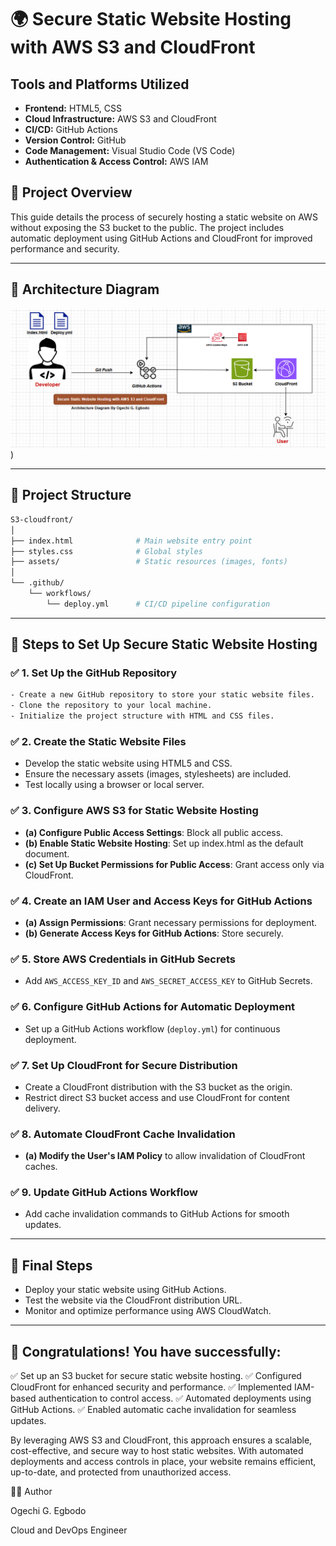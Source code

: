 # 🌍 Secure Static Website Hosting with AWS S3 and CloudFront

## Tools and Platforms Utilized
- **Frontend:** HTML5, CSS
- **Cloud Infrastructure:** AWS S3 and CloudFront
- **CI/CD:** GitHub Actions
- **Version Control:** GitHub
- **Code Management:** Visual Studio Code (VS Code)
- **Authentication & Access Control:** AWS IAM

## 📌 Project Overview 
This guide details the process of securely hosting a static website on AWS without exposing the S3 bucket to the public. The project includes automatic deployment using GitHub Actions and CloudFront for improved performance and security.

---
## 📐 Architecture Diagram
![Alt Text](https://github.com/Trivancee/AWS-S3-Cloudfront-Hosting/blob/1047dd3864a29f6e2575967551d96573ef092949/static-website-hosting.PNG))

---

## 📂 Project Structure
```sh
S3-cloudfront/
│
├── index.html              # Main website entry point
├── styles.css              # Global styles
├── assets/                 # Static resources (images, fonts)
│
└── .github/
    └── workflows/
        └── deploy.yml      # CI/CD pipeline configuration
```
---

## 🔧 Steps to Set Up Secure Static Website Hosting

### ✅ **1. Set Up the GitHub Repository**
```sh
- Create a new GitHub repository to store your static website files.
- Clone the repository to your local machine.
- Initialize the project structure with HTML and CSS files.
```

### ✅ **2. Create the Static Website Files**
- Develop the static website using HTML5 and CSS.
- Ensure the necessary assets (images, stylesheets) are included.
- Test locally using a browser or local server.

### ✅ **3. Configure AWS S3 for Static Website Hosting**
- **(a) Configure Public Access Settings**: Block all public access.
- **(b) Enable Static Website Hosting**: Set up index.html as the default document.
- **(c) Set Up Bucket Permissions for Public Access**: Grant access only via CloudFront.

### ✅ **4. Create an IAM User and Access Keys for GitHub Actions**
- **(a) Assign Permissions**: Grant necessary permissions for deployment.
- **(b) Generate Access Keys for GitHub Actions**: Store securely.

### ✅ **5. Store AWS Credentials in GitHub Secrets**
- Add `AWS_ACCESS_KEY_ID` and `AWS_SECRET_ACCESS_KEY` to GitHub Secrets.

### ✅ **6. Configure GitHub Actions for Automatic Deployment**
- Set up a GitHub Actions workflow (`deploy.yml`) for continuous deployment.

### ✅ **7. Set Up CloudFront for Secure Distribution**
- Create a CloudFront distribution with the S3 bucket as the origin.
- Restrict direct S3 bucket access and use CloudFront for content delivery.

### ✅ **8. Automate CloudFront Cache Invalidation**
- **(a) Modify the User's IAM Policy** to allow invalidation of CloudFront caches.

### ✅ **9. Update GitHub Actions Workflow**
- Add cache invalidation commands to GitHub Actions for smooth updates.

---

## 📢 **Final Steps**
- Deploy your static website using GitHub Actions.
- Test the website via the CloudFront distribution URL.
- Monitor and optimize performance using AWS CloudWatch.

---

## 🎉 Congratulations! You have successfully:
✅ Set up an S3 bucket for secure static website hosting.
✅ Configured CloudFront for enhanced security and performance.
✅ Implemented IAM-based authentication to control access.
✅ Automated deployments using GitHub Actions.
✅ Enabled automatic cache invalidation for seamless updates.

By leveraging AWS S3 and CloudFront, this approach ensures a scalable, cost-effective, and secure way to host static websites. With automated deployments and access controls in place, your website remains efficient, up-to-date, and protected from unauthorized access.

👩‍💻 Author

Ogechi G. Egbodo

Cloud and DevOps Engineer
